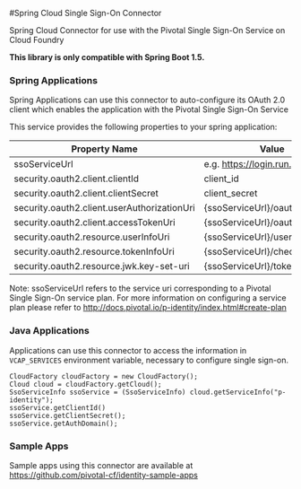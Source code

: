 #Spring Cloud Single Sign-On Connector

Spring Cloud Connector for use with the Pivotal Single Sign-On Service on Cloud Foundry

**This library is only compatible with Spring Boot 1.5.**

### Spring Applications

Spring Applications can use this connector to auto-configure its OAuth 2.0 client
which enables the application with the Pivotal Single Sign-On Service

This service provides the following properties to your spring application:

Property Name  |  Value
-------------- | ------
ssoServiceUrl  |  e.g. https://login.run.pivotal.io
security.oauth2.client.clientId  | client_id
security.oauth2.client.clientSecret | client_secret
security.oauth2.client.userAuthorizationUri  |  {ssoServiceUrl}/oauth/authorize
security.oauth2.client.accessTokenUri  |  {ssoServiceUrl}/oauth/token
security.oauth2.resource.userInfoUri  |  {ssoServiceUrl}/userinfo
security.oauth2.resource.tokenInfoUri  |  {ssoServiceUrl}/check_token
security.oauth2.resource.jwk.key-set-uri  |  {ssoServiceUrl}/token_keys

Note: ssoServiceUrl refers to the service uri corresponding to a Pivotal Single Sign-On service plan. For more information on configuring a service plan please refer to http://docs.pivotal.io/p-identity/index.html#create-plan

### Java Applications

Applications can use this connector to access the information in `VCAP_SERVICES`
environment variable, necessary to configure single sign-on.

```
CloudFactory cloudFactory = new CloudFactory();
Cloud cloud = cloudFactory.getCloud();
SsoServiceInfo ssoService = (SsoServiceInfo) cloud.getServiceInfo("p-identity");
ssoService.getClientId()
ssoService.getClientSecret();
ssoService.getAuthDomain();
```

### Sample Apps

Sample apps using this connector are available at https://github.com/pivotal-cf/identity-sample-apps
